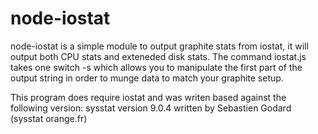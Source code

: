 node-iostat
===========

node-iostat is a simple module to output graphite stats from iostat, it will output both CPU stats and exteneded disk stats.
The command iostat.js takes one switch -s which allows you to manipulate the first part of the output string in order to munge data to match your graphite setup.

This program does require iostat and was writen based against the following version: sysstat version 9.0.4 written by Sebastien Godard (sysstat <at> orange.fr)
